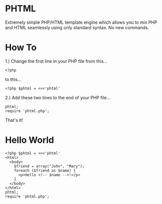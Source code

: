PHTML
=====

Extremely simple PHP/HTML template engine which allows you to mix PHP and HTML seamlessly using only standard syntax. No new commands.

How To
======

1.) Change the first line in your PHP file from this...

    <?php

to this...

    <?php $phtml = <<<'phtml'

2.) Add these two lines to the end of your PHP file...

    phtml;
    require 'phtml.php';

That's it!

Hello World
===========

    <?php $phtml = <<<'phtml'
    <html>
      <body>
        $friend = array("John", "Mary");
        foreach ($friend as $name) {
          <p>Hello <!-- $name -->!</p>
        }
      </body>
    </html>
    phtml;
    require 'phtml.php';
